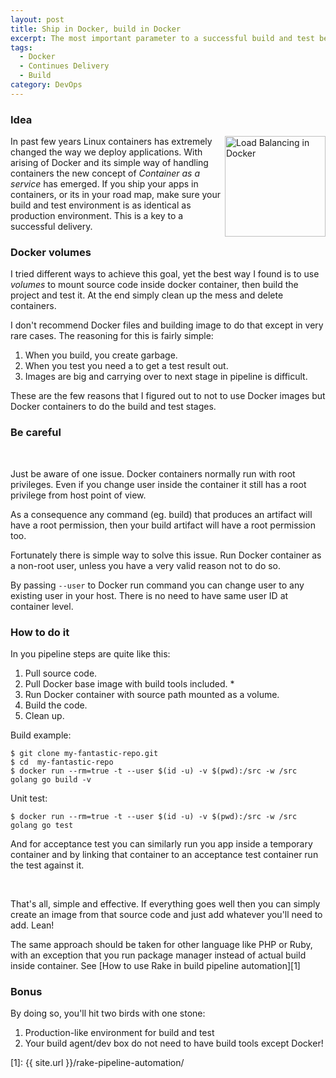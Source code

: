 ```yaml
---
layout: post
title: Ship in Docker, build in Docker
excerpt: The most important parameter to a successful build and test before deployment is to do it all in a Production-Like environment. Containers are not an exception! Yet with Docker is pretty easy to do so.
tags: 
  - Docker
  - Continues Delivery
  - Build
category: DevOps
---
```


### Idea

<div style="float: right">
<img src="{{ site.url }}/img/docker-logo.png" width="161" alt="Load Balancing in Docker" title="Load Balancing in Docker" />
</div>

In past few years Linux containers has extremely changed the way we deploy applications. With arising of Docker and its simple way of handling containers the new concept of *Container as a service* has emerged.
If you ship your apps in containers, or its in your road map, make sure your build and test environment is as identical as production environment. This is a key to a successful delivery.

### Docker volumes

I tried different ways to achieve this goal, yet the best way I found is to use *volumes* to mount source code inside docker container, then build the project and test it. At the end simply clean up the mess and delete containers.

I don't recommend Docker files and building image to do that except in very rare cases. The reasoning for this is fairly simple:

1. When you build, you create garbage.
2. When you test you need a to get a test result out.
3. Images are big and carrying over to next stage in pipeline is difficult.

These are the few reasons that I figured out to not to use Docker images but Docker containers to do the build and test stages.

### Be careful

<div class="ads"> 
    <ins class="adsbygoogle" style="display:block" data-ad-client="ca-pub-5768423765640512" data-ad-slot="4587256441" data-ad-format="rectangle"></ins> 
</div> 
<script> (adsbygoogle = window.adsbygoogle || []).push({}); </script>
<br />

Just be aware of one issue. Docker containers normally run with root privileges. Even if you change user inside the container it still has a root privilege from host point of view.

As a consequence any command (eg. build) that produces an artifact will have a root permission, then your build artifact will have a root permission too.

Fortunately there is simple way to solve this issue. Run Docker container as a non-root user, unless you have a very valid reason not to do so.

By passing `--user` to Docker run command you can change user to any existing user in your host. There is no need to have same user ID at container level.

### How to do it

In you pipeline steps are quite like this:

1. Pull source code.
2. Pull Docker base image with build tools included. *
3. Run Docker container with source path mounted as a volume.
4. Build the code.
5. Clean up.

Build example: 

    $ git clone my-fantastic-repo.git
    $ cd  my-fantastic-repo
    $ docker run --rm=true -t --user $(id -u) -v $(pwd):/src -w /src golang go build -v

Unit test:

    $ docker run --rm=true -t --user $(id -u) -v $(pwd):/src -w /src golang go test

And for acceptance test you can similarly run you app inside a temporary container and by linking that container to an acceptance test container run the test against it.

<div class="ads"> 
    <ins class="adsbygoogle" style="display:block" data-ad-client="ca-pub-5768423765640512" data-ad-slot="4587256441" data-ad-format="horizontal"></ins> 
</div> 
<script> (adsbygoogle = window.adsbygoogle || []).push({}); </script>
<br />

That's all, simple and effective. If everything goes well then you can simply create an image from that source code and just add whatever you'll need to add. Lean!

The same approach should be taken for other language like PHP or Ruby, with an exception that you run package manager instead of actual build inside container. See [How to use Rake in build pipeline automation][1]

### Bonus

By doing so, you'll hit two birds with one stone:

1. Production-like environment for build and test
2. Your build agent/dev box do not need to have build tools except Docker!

[1]: {{ site.url }}/rake-pipeline-automation/
